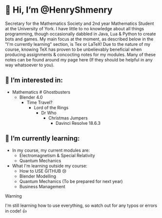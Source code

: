 # 👋 Hi, I’m @HenryShmenry
Secretary for the Mathematics Society and 2nd year Mathematics Student at the University of York.
I have little to no knowledge about all things programming, though occasionally dabbled in Java, Lua & Python to create bots and games. 
My main focus at the moment, as described below in the "I'm currently learning" section, is Tex or LaTeX! 
Due to the nature of my course, knowing TeX has proven to be unbelievably beneficial when producing assignments & concocting notes for my modules.
Many of these notes can be found around my page here (If they should be helpful in any way whatsoever to you).

## 👀 I’m interested in:
- Mathematics # Ghostbusters
    - Blender 4.0
      - Time Travel?
        - Lord of the Rings
          - Dr Who
            - Christmas Jumpers
              - Davinci Resolve 18.6.3
  
## 🌱 I’m currently learning:
- In my course, my current modules are:
  - Electromagnetism & Special Relativity
  - Quantum Mechanics
- What I'm learning outside my course:
  - How to USE GITHUB 😢
  - Blender Modelling
  - Quantum Mechanics (To be prepared for next year)
  - Business Management

> [!WARNING]
> I'm still learning how to use everything, so watch out for any typos or errors in code! :+1:
